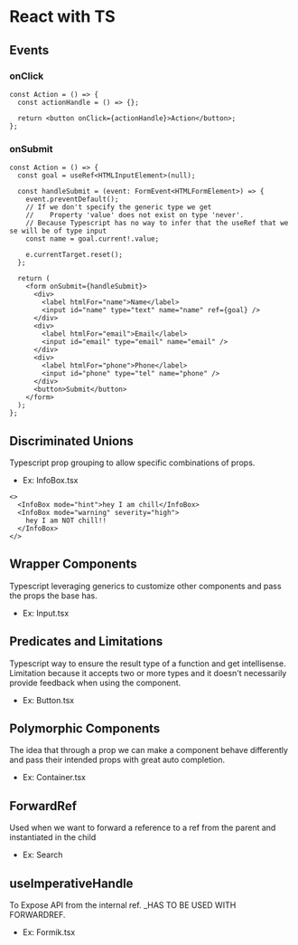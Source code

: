# React with TS

## Events

### onClick

```tsx
const Action = () => {
  const actionHandle = () => {};

  return <button onClick={actionHandle}>Action</button>;
};
```

### onSubmit

```tsx
const Action = () => {
  const goal = useRef<HTMLInputElement>(null);

  const handleSubmit = (event: FormEvent<HTMLFormElement>) => {
    event.preventDefault();
    // If we don't specify the generic type we get
    //    Property 'value' does not exist on type 'never'.
    // Because Typescript has no way to infer that the useRef that we se will be of type input
    const name = goal.current!.value;

    e.currentTarget.reset();
  };

  return (
    <form onSubmit={handleSubmit}>
      <div>
        <label htmlFor="name">Name</label>
        <input id="name" type="text" name="name" ref={goal} />
      </div>
      <div>
        <label htmlFor="email">Email</label>
        <input id="email" type="email" name="email" />
      </div>
      <div>
        <label htmlFor="phone">Phone</label>
        <input id="phone" type="tel" name="phone" />
      </div>
      <button>Submit</button>
    </form>
  );
};
```

## Discriminated Unions

Typescript prop grouping to allow specific combinations of props.

- Ex: InfoBox.tsx

```tsx
<>
  <InfoBox mode="hint">hey I am chill</InfoBox>
  <InfoBox mode="warning" severity="high">
    hey I am NOT chill!!
  </InfoBox>
</>
```

## Wrapper Components

Typescript leveraging generics to customize other components and pass the props the base has.

- Ex: Input.tsx

## Predicates and Limitations

Typescript way to ensure the result type of a function and get intellisense.
Limitation because it accepts two or more types and it doesn't necessarily provide feedback when using the component.

- Ex: Button.tsx

## Polymorphic Components

The idea that through a prop we can make a component behave differently and pass their intended props with great auto completion.

- Ex: Container.tsx

## ForwardRef

Used when we want to forward a reference to a ref from the parent and instantiated in the child

- Ex: Search

## useImperativeHandle

To Expose API from the internal ref. \_HAS TO BE USED WITH FORWARDREF.

- Ex: Formik.tsx
